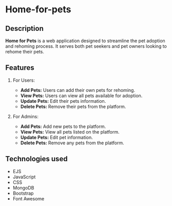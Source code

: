 # Home-for-pets
## Description
**Home for Pets** is a web application designed to streamline the pet adoption and rehoming process. It serves both pet seekers and pet owners looking to rehome their pets.

## Features

1. For Users:
    - **Add Pets:** Users can add their own pets for rehoming.
    - **View Pets:** Users can view all pets available for adoption.
    - **Update Pets:** Edit their pets information.
    - **Delete Pets:** Remove their pets from the platform.

2. For Admins:
    - **Add Pets:** Add new pets to the platform.
    - **View Pets:** View all pets listed on the platform.
    - **Update Pets:** Edit pet information.
    - **Delete Pets:** Remove any pets from the platform.

## Technologies used
- EJS
- JavaScript
- CSS
- MongoDB
- Bootstrap
- Font Awesome